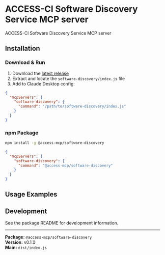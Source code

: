 # ACCESS-CI Software Discovery Service MCP server

ACCESS-CI Software Discovery Service MCP server

## Installation

### Download & Run
1. Download the [latest release](https://github.com/your-repo/releases)
2. Extract and locate the `software-discovery/index.js` file
3. Add to Claude Desktop config:

```json
{
  "mcpServers": {
    "software-discovery": {
      "command": "/path/to/software-discovery/index.js"
    }
  }
}
```

### npm Package
```bash
npm install -g @access-mcp/software-discovery
```

```json
{
  "mcpServers": {
    "software-discovery": {
      "command": "@access-mcp/software-discovery"
    }
  }
}
```

## Usage Examples

<!-- TODO: Extract examples from server code -->

## Development

See the package README for development information.

---

**Package:** `@access-mcp/software-discovery`  
**Version:** v0.1.0  
**Main:** `dist/index.js`

